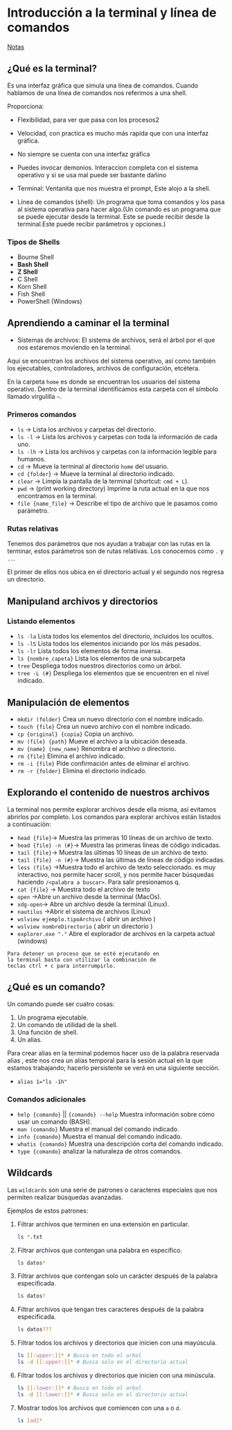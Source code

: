 # Introducción a la terminal y línea de comandos
[Notas](https://www.notion.so/Introducci-n-a-la-Terminal-y-L-nea-de-Comandos-5ed377c3c79e4313b0796b679cb1dc73)
## ¿Qué es la terminal?

Es una interfaz gráfica que simula una línea de comandos. Cuando hablamos de una línea de comandos nos referimos a una shell.

Proporciona:
- Flexibilidad, para ver que pasa con los procesos2
- Velocidad, con practica es mucho más rapida que con una interfaz gráfica.
- No siempre se cuenta con una interfaz gráfica
- Puedes invocar demonios. Interaccion completa con el sistema operativo y si se usa mal puede ser bastante dañino

- Terminal: Ventanita que nos muestra el prompt, Este alojo a la shell.
- Línea de comandos (shell): Un programa que toma comandos y los pasa al sistema operativa para hacer algo.(Un comando es un programa que se puede ejecutar desde la terminal. Este se puede recibir desde la terminal.Este puede recibir parámetros y opciones.)

### Tipos de Shells
- Bourne Shell
- **Bash Shell**
- **Z Shell**
- C Shell
- Korn Shell
- Fish Shell
- PowerShell (Windows)

## Aprendiendo a caminar el la terminal

- Sistemas de archivos: El sistema de archivos, será el árbol por el que nos estaremos moviendo en la terminal.

Aquí se encuentran los archivos del sistema operativo, así como también los ejecutables, controladores, archivos de configuración, etcétera.

En la carpeta `home` es donde se encuentran los usuarios del sistema operativo. Dentro de la terminal identificamos esta carpeta con el símbolo llamado virgulilla `~`.

### Primeros comandos

- `ls` ->  Lista los archivos y carpetas del directorio.
- `ls -l` -> Lista los archivos y carpetas con toda la información de cada uno.
- `ls -lh` -> Lista los archivos y carpetas con la información legible para humanos.
- `cd` -> Mueve la terminal al directorio `home` del usuario.
- `cd {folder`} -> Mueve la terminal al directorio indicado.
- `clear` -> Limpia la pantalla de la terminal (shortcut: `cmd + L`).
- `pwd` -> (print working directory) Imprime la ruta actual en la que nos encontramos en la terminal.
- `file {name_file}` -> Describe el tipo de archivo que le pasamos como parámetro.

### Rutas relativas

Tenemos dos parámetros que nos ayudan a trabajar con las rutas en la terminar, estos parámetros son de rutas relativas. Los conocemos como `.` y `..`.

El primer de ellos nos ubica en el directorio actual y el segundo nos regresa un directorio.

## Manipuland archivos y directorios

### Listando elementos

- `ls -la` Lista todos los elementos del directorio, incluidos los ocultos.
- `ls -lS` Lista todos los elementos iniciando por los más pesados.
- `ls -lr` Lista todos los elementos de forma inversa.
- `ls {nombre_capeta}` Lista los elementos de una subcarpeta
- `tree` Despliega todos nuestros directorios como un árbol.
- `tree -L (#}` Despliega los elementos que se encuentren en el nivel indicado.

## Manipulación de elementos

- `mkdir (folder}` Crea un nuevo directorio con el nombre indicado.
- `touch {file}` Crea un nuevo archivo con el nombre indicado.
- `cp {original} {copia}` Copia un archivo.
- `mv (file} {path}` Mueve el archivo a la ubicación deseada.
- `mv {name} {new_name}` Renombra el archivo o directorio.
- `rm {file}` Elimina el archivo indicado.
- `rm -i {file}` Pide confirmación antes de eliminar el archivo.
- `rm -r {folder}` Elimina el directorio indicado.

## Explorando el contenido de nuestros archivos

La terminal nos permite explorar archivos desde ella misma, así evitamos abrirlos por completo. Los comandos para explorar archivos están listados a continuación:

- `head {file}`-> Muestra las primeras 10 líneas de un archivo de texto.
- `head {file} -n (#}`-> Muestra las primeras líneas de código indicadas.
- `tail {file}`-> Muestra las últimas 10 líneas de un archivo de texto.
- `tail {file} -n (#}`-> Muestra las últimas de líneas de código indicadas.
- `less (file}` ->Muestra todo el archivo de texto seleccionado. es muy interactivo, nos permite hacer scroll, y nos permite hacer búsquedas haciendo `/<palabra a buscar>`. Para salir presionamos q.
- `cat {file}` -> Muestra todo el archivo de texto
- `open` ->Abre un archivo desde la terminal (MacOs).
- `xdg-open`-> Abre un archivo desde la terminal (Linux).
- `nautilus` ->Abrir el sistema de archivos (Linux)
- `wslview ejemplo.tipoArchivo` ( abrir un archivo )
- `wslview nombreDirectorio` ( abrir un directorio )
- `explorer.exe "."` Abre el explorador de archivos en la carpeta actual (windows)

```
Para detener un proceso que se esté ejecutando en 
la terminal basta con utilizar la combinación de 
teclas ctrl + c para interrumpirlo.
```

## ¿Qué es un comando?

Un comando puede ser cuatro cosas:

1. Un programa ejecutable.
2. Un comando de utilidad de la shell.
3. Una función de shell.
4. Un alias.

Para crear alias en la terminal podemos hacer uso de la palabra reservada alias , este nos crea un alias temporal para la sesión actual en la que estamos trabajando; hacerlo persistente se verá en una siguiente sección.

- `alias 1="ls -1h"`

### Comandos adicionales


- `help {comando}` || `{comando} --help` Muestra información sobre cómo usar un comando (BASH).
- `man (comando}` Muestra el manual del comando indicado.
- `info {comando}` Muestra el manual del comando indicado.
- `whatis {comando}` Muestra una descripción corta del comando indicado.
- `type {comando}` analizar la naturaleza de otros comandos.

## Wildcards 

Las `wildcards` son una serie de patrones o caracteres especiales que nos permiten realizar búsquedas avanzadas.

Ejemplos de estos patrones:

1. Filtrar archivos que terminen en una extensión en particular.
    
    ```bash
    ls *.txt
    ```
    
2. Filtrar archivos que contengan una palabra en específico.
    
    ```bash
    ls datos*
    ```
    
3. Filtrar archivos que contengan solo un carácter después de la palabra especificada.
    
    ```bash
    ls datos?
    ```
    
4. Filtrar archivos que tengan tres caracteres después de la palabra especificada.
    
    ```bash
    ls datos???
    ```
    
5. Filtrar todos los archivos y directorios que inicien con una mayúscula.
    
    ```bash
    ls [[:upper:]]* # Busca en todo el arbol
    ls -d [[:upper:]]* # Busca solo en el directorio actual
    ```
    
6. Filtrar todos los archivos y directorios que inicien con una minúscula.
    
    ```bash
    ls [[:lower:]]* # Busca en todo el arbol
    ls -d [[:lower:]]* # Busca solo en el directorio actual
    ```
    
7. Mostrar todos los archivos que comiencen con una `a` o `d`.
    
    ```bash
    ls [ad]*
    ```